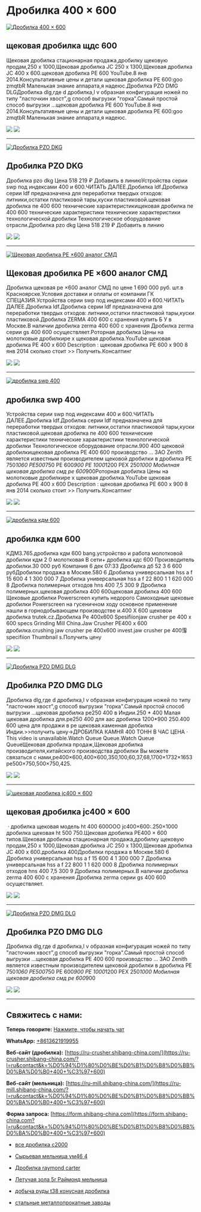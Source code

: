 # Дробилка 400 × 600

<a href="https://swt.shibang-china.com/?l=ru&img&k=%D0%94%D1%80%D0%BE%D0%B1%D0%B8%D0%BB%D0%BA%D0%B0+400+%C3%97+600" target="_blank">![Дробилка 400 × 600](http://static.shibang-china.com/all-800x300/1442.jpg)</a>

## щековая дробилка щдс 600
Щековая дробилка стационарная продажа,дробилку щековую продам,250 x 1000,Щековая дробилка JC 250 x 1300,Щековая дробилка JC 400 x 600.щековая дробилка PE 600 YouTube.8 янв 2014.Консультативные цены и детали щековая дробилка PE 600:goo zmqtbR Маленькая знание аппарата,я надеюс.Дробилка PZO DMG DLGДробилка dlg,где d дробилка,l v образная конфигурация ножей по типу &quot;ласточкин хвост&quot;,g способ выгрузки &quot;горка&quot;.Самый простой способ выгрузки …щековая дробилка PE 600 YouTube.8 янв 2014.Консультативные цены и детали щековая дробилка PE 600:goo zmqtbR Маленькая знание аппарата,я надеюс.


<a href="https://whatsapp.shibangsoft.com/WhatsApp.php" target="_blank" title="WhatsApp">![](http://static.shibang-china.com/icon/whatsapp.png)</a> <a href="https://swt.shibang-china.com/?l=ru&icon&k=%D0%94%D1%80%D0%BE%D0%B1%D0%B8%D0%BB%D0%BA%D0%B0+400+%C3%97+600" target="_blank">![](http://static.shibang-china.com/icon/chat-ru.png)</a>

---

<a href="https://swt.shibang-china.com/?l=ru&img&k=%D0%94%D1%80%D0%BE%D0%B1%D0%B8%D0%BB%D0%BA%D0%B0+400+%C3%97+600" target="_blank">![Дробилка PZO DKG](http://static.shibang-china.com/all-800x300/456.jpg)</a>

## Дробилка PZO DKG
Дробилка pzo dkg Цена 518 219 ₽ Добавить в линиюУстройства серии swp под индексами 400 и 600.ЧИТАТЬ ДАЛЕЕ.Дробилка ldf.Дробилка серии ldf предназначена для переработки твердых отходов: литники,остатки пластиковой тары,куски пластиковой.щековая дробилка пе 400 600 технические характеристикищековая дробилка пе 400 600 технические характеристики технические характеристики технологической дробилки Технологическое оборудование отрасли.Дробилка pzo dkg Цена 518 219 ₽ Добавить в линию


<a href="https://whatsapp.shibangsoft.com/WhatsApp.php" target="_blank" title="WhatsApp">![](http://static.shibang-china.com/icon/whatsapp.png)</a> <a href="https://swt.shibang-china.com/?l=ru&icon&k=%D0%94%D1%80%D0%BE%D0%B1%D0%B8%D0%BB%D0%BA%D0%B0+400+%C3%97+600" target="_blank">![](http://static.shibang-china.com/icon/chat-ru.png)</a>

---

<a href="https://swt.shibang-china.com/?l=ru&img&k=%D0%94%D1%80%D0%BE%D0%B1%D0%B8%D0%BB%D0%BA%D0%B0+400+%C3%97+600" target="_blank">![Щековая дробилка PE &#215;600 аналог СМД](http://static.shibang-china.com/all-800x300/1206.jpg)</a>

## Щековая дробилка PE &#215;600 аналог СМД
Дробилка щековая pe &#215;600 аналог СМД по цене 1 690 000 руб. шт.в Красноярске.Условия доставки и оплаты от компании ГК СПЕЦАЗИЯ.Устройства серии swp под индексами 400 и 600.ЧИТАТЬ ДАЛЕЕ.Дробилка ldf.Дробилка серии ldf предназначена для переработки твердых отходов: литники,остатки пластиковой тары,куски пластиковой.Дробилка ZERMA 400 600 с хранения купить Б У в Москве.В наличии дробилка zerma 400 600 с хранения Дробилка zerma серии gs 400 600 осуществляет.Роторная дробилка Цены на молотковые дробилкиpe x щековая дробилка.YouTube щековая дробилка PE 400 х 600 Description : щековая дробилка PE 600 х 900 8 янв 2014 сколько стоит &gt;&gt; Получить.Консалтинг


<a href="https://whatsapp.shibangsoft.com/WhatsApp.php" target="_blank" title="WhatsApp">![](http://static.shibang-china.com/icon/whatsapp.png)</a> <a href="https://swt.shibang-china.com/?l=ru&icon&k=%D0%94%D1%80%D0%BE%D0%B1%D0%B8%D0%BB%D0%BA%D0%B0+400+%C3%97+600" target="_blank">![](http://static.shibang-china.com/icon/chat-ru.png)</a>

---

<a href="https://swt.shibang-china.com/?l=ru&img&k=%D0%94%D1%80%D0%BE%D0%B1%D0%B8%D0%BB%D0%BA%D0%B0+400+%C3%97+600" target="_blank">![дробилка swp 400](http://static.shibang-china.com/all-800x300/229.jpg)</a>

## дробилка swp 400
Устройства серии swp под индексами 400 и 600.ЧИТАТЬ ДАЛЕЕ.Дробилка ldf.Дробилка серии ldf предназначена для переработки твердых отходов: литники,остатки пластиковой тары,куски пластиковой.щековая дробилка пе 400 600 технические характеристики технические характеристики технологической дробилки Технологическое оборудование отрасли.900 400 щековой дробилкищековая дробилка PE 400 600 производство … ЗАО Zenith является известным производителем щековой дробилки в дробилка PE 750*1060 PE500*750 PE 600*900 PE 1000*1200 PEX 250*1000 Мобилная щековая дробилка смд pe 600*900Роторная дробилка Цены на молотковые дробилкиpe x щековая дробилка.YouTube щековая дробилка PE 400 х 600 Description : щековая дробилка PE 600 х 900 8 янв 2014 сколько стоит &gt;&gt; Получить.Консалтинг


<a href="https://whatsapp.shibangsoft.com/WhatsApp.php" target="_blank" title="WhatsApp">![](http://static.shibang-china.com/icon/whatsapp.png)</a> <a href="https://swt.shibang-china.com/?l=ru&icon&k=%D0%94%D1%80%D0%BE%D0%B1%D0%B8%D0%BB%D0%BA%D0%B0+400+%C3%97+600" target="_blank">![](http://static.shibang-china.com/icon/chat-ru.png)</a>

---

<a href="https://swt.shibang-china.com/?l=ru&img&k=%D0%94%D1%80%D0%BE%D0%B1%D0%B8%D0%BB%D0%BA%D0%B0+400+%C3%97+600" target="_blank">![дробилка кдм 600](http://static.shibang-china.com/all-800x300/20.jpg)</a>

## дробилка кдм 600
КДМ3.765.дробилка кдм 600 bang.устройство и работа молотковой дробилки кдм 2 0 молотковая В сети+ дробилка кдс 600 Производитель дробилки.30 000 руб Компания 6 дек 07:33 Дробилка дб 52 3 6 600 рубДробилки продажа в Москве.580 6 Дробилка универсальная hss a f 15 600 4 1 300 000 7 Дробилка универсальная hss a f 22 800 1 1 620 000 8 Дробилка полимерных отходов hns 400 7,5 300 9 Дробилка полимерных.щековая дробилка 400 600щековая дробилка 400 600 Щековые дробилки Powerscreen купить недорого Самоходные щековые дробилки Powerscreen на гусеничном ходу основное применение нашли в горнодобывающем производстве и.400 X 600 щековои дробилка trutek.cz.Дробилка Pe 400x600 Spesifiionjaw crusher pe 400 x 600 specs Grinding Mill China.Jaw Crusher PE400 x 600 дробилка.crushing jaw crusher pe 400x600 invest.jaw crusher pe 400䨰 specifiion Thumbnail s.Получить цену


<a href="https://whatsapp.shibangsoft.com/WhatsApp.php" target="_blank" title="WhatsApp">![](http://static.shibang-china.com/icon/whatsapp.png)</a> <a href="https://swt.shibang-china.com/?l=ru&icon&k=%D0%94%D1%80%D0%BE%D0%B1%D0%B8%D0%BB%D0%BA%D0%B0+400+%C3%97+600" target="_blank">![](http://static.shibang-china.com/icon/chat-ru.png)</a>

---

<a href="https://swt.shibang-china.com/?l=ru&img&k=%D0%94%D1%80%D0%BE%D0%B1%D0%B8%D0%BB%D0%BA%D0%B0+400+%C3%97+600" target="_blank">![Дробилка PZO DMG DLG](http://static.shibang-china.com/all-800x300/504.jpg)</a>

## Дробилка PZO DMG DLG
Дробилка dlg,где d дробилка,l v образная конфигурация ножей по типу &quot;ласточкин хвост&quot;,g способ выгрузки &quot;горка&quot;.Самый простой способ выгрузки …щековая дробилка pe250 400 в Индии.250 * 400 Малая щековая дробилка для.pe250 400 для aac дробилка 1200*900 250.400 600 цена для продажи в pe щековая.каменная дробилка Индии.&gt;&gt;получить цену→ДРОБИЛКА КАМНЯ 400 ТОНН В ЧАС ЦЕНА&nbsp;&#0183;&#32;This video is unavailable.Watch Queue Queue.Watch Queue QueueЩековая дробилка продаж,Щековая дробилка производителя,китайского производства дробилки Вы можете связаться с нами,pe400&#215;600,400&#215;600,350,100,60,37,68,1700&#215;1732&#215;1653 pe500&#215;750,500&#215;750,425.


<a href="https://whatsapp.shibangsoft.com/WhatsApp.php" target="_blank" title="WhatsApp">![](http://static.shibang-china.com/icon/whatsapp.png)</a> <a href="https://swt.shibang-china.com/?l=ru&icon&k=%D0%94%D1%80%D0%BE%D0%B1%D0%B8%D0%BB%D0%BA%D0%B0+400+%C3%97+600" target="_blank">![](http://static.shibang-china.com/icon/chat-ru.png)</a>

---

<a href="https://swt.shibang-china.com/?l=ru&img&k=%D0%94%D1%80%D0%BE%D0%B1%D0%B8%D0%BB%D0%BA%D0%B0+400+%C3%97+600" target="_blank">![щековая дробилка jc400 &#215; 600](http://static.shibang-china.com/all-800x300/1146.jpg)</a>

## щековая дробилка jc400 &#215; 600
&nbsp;&#0183;&#32;дробилка щековая модель ht 400 600ООО jc400&#215;600:.250&#215;1000 дробилка щековая ht 500 750.Щековая дробилка PE400 &#215; 600 типов.Щековая дробилка стационарная продажа,дробилку щековую продам,250 x 1000,Щековая дробилка JC 250 x 1300,Щековая дробилка JC 400 x 600.дробилка 400Дробилки продажа в Москве.580 6 Дробилка универсальная hss a f 15 600 4 1 300 000 7 Дробилка универсальная hss a f 22 800 1 1 620 000 8 Дробилка полимерных отходов hns 400 7,5 300 9 Дробилка полимерных.В наличии дробилка zerma 400 600 с хранения Дробилка zerma серии gs 400 600 осуществляет.


<a href="https://whatsapp.shibangsoft.com/WhatsApp.php" target="_blank" title="WhatsApp">![](http://static.shibang-china.com/icon/whatsapp.png)</a> <a href="https://swt.shibang-china.com/?l=ru&icon&k=%D0%94%D1%80%D0%BE%D0%B1%D0%B8%D0%BB%D0%BA%D0%B0+400+%C3%97+600" target="_blank">![](http://static.shibang-china.com/icon/chat-ru.png)</a>

---

<a href="https://swt.shibang-china.com/?l=ru&img&k=%D0%94%D1%80%D0%BE%D0%B1%D0%B8%D0%BB%D0%BA%D0%B0+400+%C3%97+600" target="_blank">![Дробилка PZO DMG DLG](http://static.shibang-china.com/all-800x300/367.jpg)</a>

## Дробилка PZO DMG DLG
Дробилка dlg,где d дробилка,l v образная конфигурация ножей по типу &quot;ласточкин хвост&quot;,g способ выгрузки &quot;горка&quot;.Самый простой способ выгрузки …щековая дробилка PE 400 600 производство … ЗАО Zenith является известным производителем щековой дробилки в дробилка PE 750*1060 PE500*750 PE 600*900 PE 1000*1200 PEX 250*1000 Мобилная щековая дробилка смд pe 600*900

<a href="https://whatsapp.shibangsoft.com/WhatsApp.php" target="_blank" title="WhatsApp">![](http://static.shibang-china.com/icon/whatsapp.png)</a> <a href="https://swt.shibang-china.com/?l=ru&icon&k=%D0%94%D1%80%D0%BE%D0%B1%D0%B8%D0%BB%D0%BA%D0%B0+400+%C3%97+600" target="_blank">![](http://static.shibang-china.com/icon/chat-ru.png)</a>

---
## Свяжитесь с нами:

**Теперь говорите:** [Нажмите, чтобы начать чат](https://swt.shibang-china.com?l=ru&contact&k=%D0%94%D1%80%D0%BE%D0%B1%D0%B8%D0%BB%D0%BA%D0%B0+400+%C3%97+600)

**WhatsApp:**  [+8613621919955](https://whatsapp.shibangsoft.com/WhatsApp.php)

**Веб-сайт (дробилка):** [https://ru-crusher.shibang-china.com/](https://ru-crusher.shibang-china.com/?l=ru&contact&k=%D0%94%D1%80%D0%BE%D0%B1%D0%B8%D0%BB%D0%BA%D0%B0+400+%C3%97+600)

**Веб-сайт (мельница):** [https://ru-mill.shibang-china.com/](https://ru-mill.shibang-china.com/?l=ru&contact&k=%D0%94%D1%80%D0%BE%D0%B1%D0%B8%D0%BB%D0%BA%D0%B0+400+%C3%97+600)

**Форма запроса:** [https://form.shibang-china.com](https://form.shibang-china.com?l=ru&contact&k=%D0%94%D1%80%D0%BE%D0%B1%D0%B8%D0%BB%D0%BA%D0%B0+400+%C3%97+600)

* [все дробилка с2000](../131/%D0%B2%D1%81%D0%B5%20%D0%B4%D1%80%D0%BE%D0%B1%D0%B8%D0%BB%D0%BA%D0%B0%20%D1%812000.md)

* [Сырьевая мельница ум46 4](../132/%D0%A1%D1%8B%D1%80%D1%8C%D0%B5%D0%B2%D0%B0%D1%8F%20%D0%BC%D0%B5%D0%BB%D1%8C%D0%BD%D0%B8%D1%86%D0%B0%20%D1%83%D0%BC46%204.md)

* [Дробилка raymond carter](../134/%D0%94%D1%80%D0%BE%D0%B1%D0%B8%D0%BB%D0%BA%D0%B0%20raymond%20carter.md)

* [Летучая зола 5r Раймонд мельница](../132/%D0%9B%D0%B5%D1%82%D1%83%D1%87%D0%B0%D1%8F%20%D0%B7%D0%BE%D0%BB%D0%B0%205r%20%D0%A0%D0%B0%D0%B9%D0%BC%D0%BE%D0%BD%D0%B4%20%D0%BC%D0%B5%D0%BB%D1%8C%D0%BD%D0%B8%D1%86%D0%B0.md)

* [добыча руды t38 конусная дробилка](../134/%D0%B4%D0%BE%D0%B1%D1%8B%D1%87%D0%B0%20%D1%80%D1%83%D0%B4%D1%8B%20t38%20%D0%BA%D0%BE%D0%BD%D1%83%D1%81%D0%BD%D0%B0%D1%8F%20%D0%B4%D1%80%D0%BE%D0%B1%D0%B8%D0%BB%D0%BA%D0%B0.md)

* [стальные металлопрокатные заводы](../134/%D1%81%D1%82%D0%B0%D0%BB%D1%8C%D0%BD%D1%8B%D0%B5%20%D0%BC%D0%B5%D1%82%D0%B0%D0%BB%D0%BB%D0%BE%D0%BF%D1%80%D0%BE%D0%BA%D0%B0%D1%82%D0%BD%D1%8B%D0%B5%20%D0%B7%D0%B0%D0%B2%D0%BE%D0%B4%D1%8B.md)